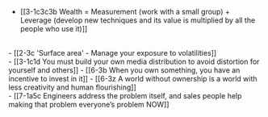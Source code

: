 - [[3-1c3c3b Wealth = Measurement (work with a small group) + Leverage (develop new techniques and its value is multiplied by all the people who use it)]]
<br>
- [[2-3c 'Surface area' - Manage your exposure to volatilities]]
<br>
- [[3-1c1d You must build your own media distribution to avoid distortion for yourself and others]]
  - [[6-3b When you own something, you have an incentive to invest in it]]
    - [[6-3z A world without ownership is a world with less creativity and human flourishing]]
<br>
- [[7-1a5c Engineers address the problem itself, and sales people help making that problem everyone’s problem NOW]]
